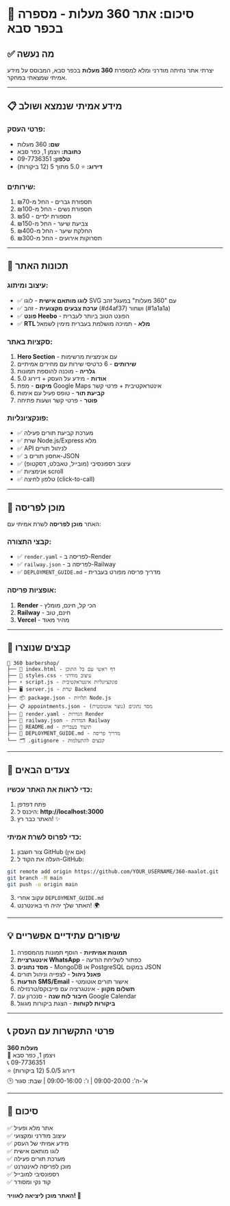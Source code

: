# 🎉 סיכום: אתר 360 מעלות - מספרה בכפר סבא

## ✅ מה נעשה

יצרתי אתר נחיתה מודרני ומלא למספרת **360 מעלות** בכפר סבא, המבוסס על מידע אמיתי שמצאתי במחקר.

---

## 📋 מידע אמיתי שנמצא ושולב

### פרטי העסק:
- **שם:** 360 מעלות
- **כתובת:** ויצמן 1, כפר סבא
- **טלפון:** 09-7736351
- **דירוג:** ⭐ 5.0 מתוך 5 (12 ביקורות)

### שירותים:
1. תספורת גברים - החל מ-₪70
2. תספורת נשים - החל מ-₪100
3. תספורת ילדים - ₪50
4. צביעת שיער - החל מ-₪150
5. החלקת שיער - החל מ-₪400
6. תסרוקות אירועים - החל מ-₪300

---

## 🎨 תכונות האתר

### עיצוב ומיתוג:
- ✅ **לוגו מותאם אישית** - לוגו SVG עם "360 מעלות" במעגל זהב
- ✅ **ערכת צבעים מקצועית** - זהב (#d4af37) ושחור (#1a1a1a)
- ✅ **פונט Heebo** - הפונט הטוב ביותר לעברית
- ✅ **RTL מלא** - תמיכה מושלמת בעברית מימין לשמאל

### סקציות באתר:
1. **Hero Section** - עם אנימציות מרשימות
2. **שירותים** - 6 כרטיסי שירות עם מחירים אמיתיים
3. **גלריה** - מוכנה להוספת תמונות
4. **אודות** - מידע על העסק + דירוג 5.0
5. **מיקום** - מפת Google Maps אינטראקטיבית + פרטי קשר
6. **קביעת תור** - טופס פעיל עם אימות
7. **פוטר** - פרטי קשר ושעות פתיחה

### פונקציונליות:
- ✅ מערכת קביעת תורים פעילה
- ✅ שרת Node.js/Express מלא
- ✅ API לניהול תורים
- ✅ אחסון תורים ב-JSON
- ✅ עיצוב רספונסיבי (מובייל, טאבלט, דסקטופ)
- ✅ אנימציות scroll
- ✅ טלפון לחיצה (click-to-call)

---

## 🚀 מוכן לפריסה

האתר **מוכן לפריסה** לשרת אמיתי עם:

### קבצי התצורה:
- ✅ `render.yaml` - לפריסה ב-Render
- ✅ `railway.json` - לפריסה ב-Railway
- ✅ `DEPLOYMENT_GUIDE.md` - מדריך פריסה מפורט בעברית

### אופציות פריסה:
1. **Render** - הכי קל, חינם, מומלץ
2. **Railway** - חינם, טוב
3. **Vercel** - מהיר מאוד

---

## 📂 קבצים שנוצרו

```
📁 360 barbershop/
├── 📄 index.html - דף ראשי עם כל התוכן
├── 🎨 styles.css - עיצוב מודרני
├── ⚡ script.js - פונקציונליות אינטראקטיבית
├── 🖥️ server.js - שרת Backend
├── 📦 package.json - תלויות Node.js
├── 📋 appointments.json - מסד נתונים (נוצר אוטומטית)
├── 🚀 render.yaml - הגדרות Render
├── 🚂 railway.json - הגדרות Railway
├── 📘 README.md - תיעוד בעברית
├── 📗 DEPLOYMENT_GUIDE.md - מדריך פריסה
└── 🗂️ .gitignore - קבצים להתעלמות
```

---

## 🎯 צעדים הבאים

### כדי לראות את האתר עכשיו:
1. פתח דפדפן
2. היכנס ל: **http://localhost:3000**
3. האתר כבר רץ! ✨

### כדי לפרוס לשרת אמיתי:
1. צור חשבון GitHub (אם אין)
2. העלה את הקוד ל-GitHub:
```bash
git remote add origin https://github.com/YOUR_USERNAME/360-maalot.git
git branch -M main
git push -u origin main
```
3. עקוב אחרי `DEPLOYMENT_GUIDE.md`
4. האתר שלך יהיה חי באינטרנט! 🌍

---

## 💡 שיפורים עתידיים אפשריים

1. **תמונות אמיתיות** - הוסף תמונות מהמספרה
2. **אינטגרציית WhatsApp** - כפתור לשליחת הודעה
3. **מסד נתונים** - MongoDB או PostgreSQL במקום JSON
4. **פאנל ניהול** - לצפייה וניהול תורים
5. **הודעות SMS/Email** - אישור תורים אוטומטי
6. **תשלום מקוון** - אינטגרציה עם פייבוקס/טרנזילה
7. **חיבור לוח שנה** - סנכרון עם Google Calendar
8. **ביקורות לקוחות** - הצגת ביקורות מגוגל

---

## 📞 פרטי התקשרות עם העסק

**360 מעלות**  
📍 ויצמן 1, כפר סבא  
📞 09-7736351  
⭐ דירוג 5.0/5 (12 ביקורות)  
🕒 א'-ה': 09:00-20:00 | ו': 09:00-16:00 | שבת: סגור

---

## 🎊 סיכום

✅ אתר מלא ופעיל  
✅ עיצוב מודרני ומקצועי  
✅ מידע אמיתי של העסק  
✅ לוגו מותאם אישית  
✅ מערכת תורים פעילה  
✅ מוכן לפריסה לאינטרנט  
✅ רספונסיבי למובייל  
✅ קוד נקי ומסודר  

**האתר מוכן ליציאה לאוויר! 🚀**

